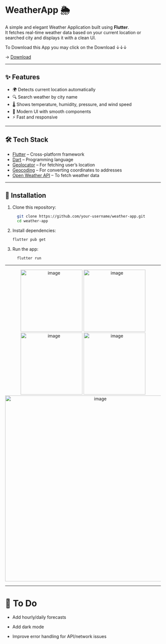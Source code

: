# WeatherApp 🌦️

A simple and elegant Weather Application built using **Flutter**.  
It fetches real-time weather data based on your current location or searched city and displays it with a clean UI.


To Download this App you may click on the Download  ↓↓↓ 

->  [Download](https://drive.google.com/file/d/1EGiyw1T60C1TN0faBTO1ONkpGcyC7IoP/view?usp=sharing)

---

## ✨ Features
- 🌍 Detects current location automatically  
- 🔍 Search weather by city name  
- 🌡️ Shows temperature, humidity, pressure, and wind speed  
- 🎨 Modern UI with smooth components  
- ⚡ Fast and responsive  

---

## 🛠️ Tech Stack
- [Flutter](https://flutter.dev/) – Cross-platform framework  
- [Dart](https://dart.dev/) – Programming language  
- [Geolocator](https://pub.dev/packages/geolocator) – For fetching user’s location  
- [Geocoding](https://pub.dev/packages/geocoding) – For converting coordinates to addresses  
- [Open Weather API](https://openweathermap.org/api) – To fetch weather data  

---

## 🚀 Installation

1. Clone this repository:
   ```bash
     git clone https://github.com/your-username/weather-app.git
     cd weather-app
   ```

2. Install dependencies:
     ```bash
     flutter pub get
    ```

3. Run the app:
    ```bash
      flutter run
    ```


---






<div align="center">
   <img width="200" alt="image" src="https://github.com/user-attachments/assets/19335892-8374-44b4-a20a-619a191729ee" />

<img width="200" alt="image" src="https://github.com/user-attachments/assets/8e69f0be-b96f-466f-8b0d-2332a7c5b8be" />

<img width="200" alt="image" src="https://github.com/user-attachments/assets/7904fa53-a06a-4ee9-bcfb-39b340c586b5" />

<img width="200" alt="image" src="https://github.com/user-attachments/assets/beff9335-6a0c-423c-81cf-9655b2cb6cec" />

<img width="600" alt="image" src="https://github.com/user-attachments/assets/361847b4-fd6e-4328-bc5d-189536a18bb4" />


</div>




---




# 📌 To Do

   - Add hourly/daily forecasts
  
   - Add dark mode
  
   - Improve error handling for API/network issues
